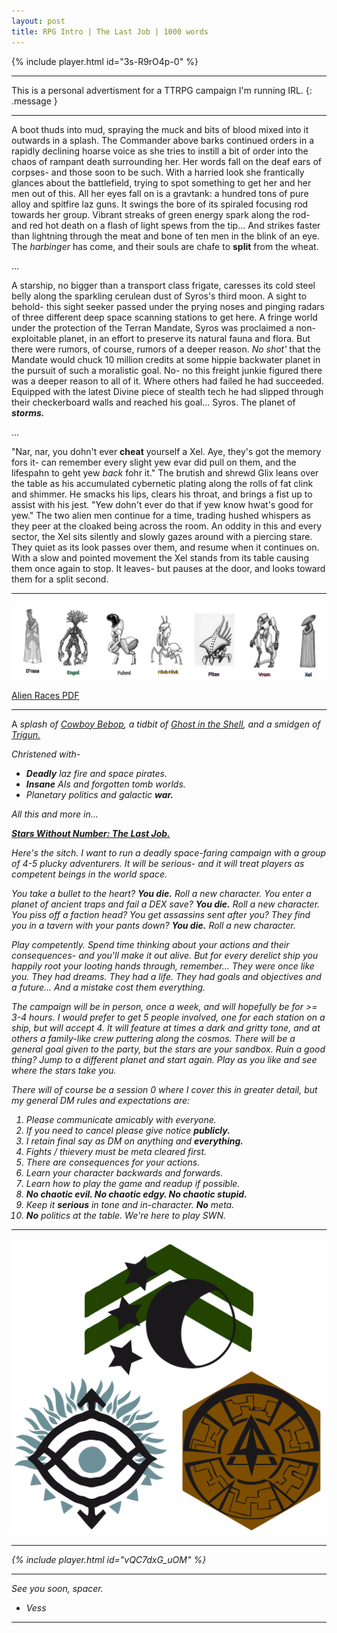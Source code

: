 ```yaml
---
layout: post
title: RPG Intro | The Last Job | 1000 words
---
```


{% include player.html id="3s-R9rO4p-0" %}

<hr>

This is a personal advertisment for a TTRPG campaign I'm running IRL.
{: .message }

<hr>

A boot thuds into mud, spraying the muck and bits of blood mixed into it outwards in a splash. The Commander above barks continued orders in a rapidly declining hoarse voice as she tries to instill a bit of order into the chaos of rampant death surrounding her. Her words fall on the deaf ears of corpses- and those soon to be such. With a harried look she frantically glances about the battlefield, trying to spot something to get her and her men out of this. All her eyes fall on is a gravtank: a hundred tons of pure alloy and spitfire laz guns. It swings the bore of its spiraled focusing rod towards her group. Vibrant streaks of green energy spark along the rod- and red hot death on a flash of light spews from the tip... And strikes faster than lightning through the meat and bone of ten men in the blink of an eye. The <em>harbinger</em> has come, and their souls are chafe to <strong>split</strong> from the wheat.

...

A starship, no bigger than a transport class frigate, caresses its cold steel belly along the sparkling cerulean dust of Syros's third moon. A sight to behold- this sight seeker passed under the prying noses and pinging radars of three different deep space scanning stations to get here. A fringe world under the protection of the Terran Mandate, Syros was proclaimed a non-exploitable planet, in an effort to preserve its natural fauna and flora. But there were rumors, of course, rumors of a deeper reason. <em>No shot'</em> that the Mandate would chuck 10 million credits at some hippie backwater planet in the pursuit of such a moralistic goal. No- no this freight junkie figured there was a deeper reason to all of it. Where others had failed he had succeeded. Equipped with the latest Divine piece of stealth tech he had slipped through their checkerboard walls and reached his goal... Syros. The planet of <em><strong>storms.</strong></em>

...

"Nar, nar, you dohn't ever <strong>cheat</strong> yourself a Xel. Aye, they's got the memory fors it- can remember every slight yew evar did pull on them, and the lifespahn to geht yew <em>back</em> fohr it." The brutish and shrewd Glix leans over the table as his accumulated cybernetic plating along the rolls of fat clink and shimmer. He smacks his lips, clears his throat, and brings a fist up to assist with his jest. "Yew dohn't ever do that if yew know hwat's good for yew." The two alien men continue for a time, trading hushed whispers as they peer at the cloaked being across the room. An oddity in this and every sector, the Xel sits silently and slowly gazes around with a piercing stare. They quiet as its look passes over them, and resume when it continues on. With a slow and pointed movement the Xel stands from its table causing them once again to stop. It leaves- but pauses at the door, and looks toward them for a split second.

<hr>

![Races](/assets/races.png "A picture of blobby aliens.")

<a href="/assets/races.pdf">Alien Races PDF</a>

<hr>

A <em>splash<em> of <a href="https://www.youtube.com/watch?v=EL-D9LrFJd4">Cowboy Bebop</a>, a <em>tidbit</em> of <a href="https://www.youtube.com/watch?v=sAzVt87G5Cs">Ghost in the Shell</a>, and a <em>smidgen</em> of <a href="https://www.youtube.com/watch?v=4OxFSy8G5wk">Trigun.</a>

Christened with-

- <strong>Deadly</strong> laz fire and space pirates.
- <strong>Insane</strong> AIs and forgotten tomb worlds.
- Planetary politics and galactic <strong>war.</strong>

All this and more in...

<strong><u>Stars Without Number: The Last Job.</u></strong>

Here's the sitch. I want to run a deadly space-faring campaign with a group of 4-5 plucky adventurers.
It will be serious- and it will treat players as <em>competent</em> beings in the world space.

You take a bullet to the heart? <strong>You die.</strong> <em>Roll a new character.</em>
You enter a planet of ancient traps and fail a DEX save? <strong>You die.</strong> <em>Roll a new character.</em>
You piss off a faction head? You get assassins sent after you? They find you in a tavern with your pants down?
<strong>You die.</strong> <em>Roll a new character.</em>

Play competently. Spend time thinking about your actions and their consequences- and you'll make it out alive.
But for every derelict ship you happily root your looting hands through, remember... They were once like you.
They had dreams. They had a life. They had goals and objectives and a future... And a mistake <em>cost them everything.</em>

The campaign will be in person, once a week, and will hopefully be for >= 3-4 hours.
I would prefer to get 5 people involved, one for each station on a ship, but will accept 4.
It will feature at times a dark and gritty tone, and at others a family-like crew puttering along the cosmos.
There will be a general goal given to the party, but the stars are your sandbox.
Ruin a good thing? Jump to a different planet and start again.
Play as you like and see where the stars take you.

There will of course be a session 0 where I cover this in greater detail, but my general DM rules and expectations are:

1. Please communicate amicably with everyone.
2. If you need to cancel please give notice <strong>publicly.</strong>
3. I retain final say as DM on <em>anything</em> and <strong>everything.</strong>
4. Fights / thievery must be meta cleared first.
5. There are <em>consequences</em> for your actions.
7. Learn your character backwards and forwards.
8. Learn how to play the game and readup if possible.
8. <strong>No chaotic evil. No chaotic edgy. No chaotic stupid.</strong>
9. Keep it <strong>serious</strong> in tone and in-character. <strong>No</strong> meta.
10. <strong>No</strong> politics at the table. We're here to play <em>SWN.</em>

<hr>

![Flags](/assets/flags.png "A picture of kitchen utensils.")

<hr>

{% include player.html id="vQC7dxG_uOM" %}

<hr>

See you soon, spacer.

- Vess

<hr>
